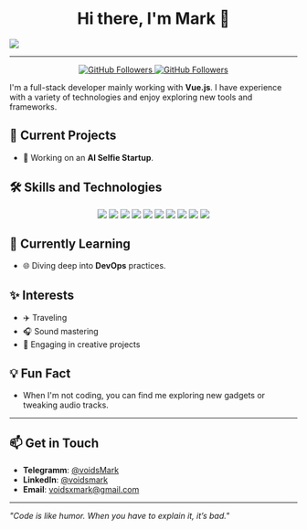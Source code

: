 <h1 align="center">Hi there, I'm Mark 👋</h1>

<p>
  <img src="https://readme-typing-svg.herokuapp.com?color=%2336BCF7&lines=Full-stack+Developer;Passionate+about+Vue.js+%26+Go;Always+Learning+New+Things">
</p>

---

<p align="center">
  <a href="https://github.com/voidsMark">
    <img src="https://komarev.com/ghpvc/?username=voidsMark&style=flat" alt="GitHub Followers" />
  </a>
  
  <a href="https://github.com/voidsMark">
    <img src="https://img.shields.io/github/followers/voidsMark?style=flat" alt="GitHub Followers" />
  </a>
</p>

I'm a full-stack developer mainly working with **Vue.js**. I have experience with a variety of technologies and enjoy exploring new tools and frameworks.

## 🚀 Current Projects

- 🔭 Working on an **AI Selfie Startup**.

## 🛠 Skills and Technologies

<p align="center">
  <img src="https://img.shields.io/badge/-Vue.js-4FC08D?style=flat-square&logo=Vue.js&logoColor=white" />
  <img src="https://img.shields.io/badge/-JavaScript-F7DF1E?style=flat-square&logo=JavaScript&logoColor=black" />
  <img src="https://img.shields.io/badge/-TypeScript-3178C6?style=flat-square&logo=TypeScript&logoColor=white" />
  <img src="https://img.shields.io/badge/-Node.js-339933?style=flat-square&logo=Node.js&logoColor=white" />
  <img src="https://img.shields.io/badge/-Fastify-000000?style=flat-square&logo=Fastify&logoColor=white" />
  <img src="https://img.shields.io/badge/-Go-00ADD8?style=flat-square&logo=Go&logoColor=white" />
  <img src="https://img.shields.io/badge/-PostgreSQL-336791?style=flat-square&logo=PostgreSQL&logoColor=white" />
  <img src="https://img.shields.io/badge/-Nginx-009639?style=flat-square&logo=nginx&logoColor=white" />
  <img src="https://img.shields.io/badge/-CI%2FCD-4285F4?style=flat-square&logo=CircleCI&logoColor=white" />
  <img src="https://img.shields.io/badge/-Docker-2496ED?style=flat-square&logo=Docker&logoColor=white" />
</p>

## 🌱 Currently Learning

- 🌐 Diving deep into **DevOps** practices.

## ✨ Interests

- ✈️ Traveling
- 🎧 Sound mastering
- 🎨 Engaging in creative projects

## 💡 Fun Fact

- When I'm not coding, you can find me exploring new gadgets or tweaking audio tracks.

---
<!--
### 🚧 Projects

- [**AI Selfie Startup**](#): Developing an AI-powered platform for creating personalized selfies.
- [**Sound Mastering Toolkit**](#): A collection of tools for audio enthusiasts to fix windows sound-control.
- [**Travel Diary App**](#): An app to document and share travel experiences.

## 🎨 Portfolio

Check out some of my work:

<p align="center">
  <img src="https://via.placeholder.com/250x150.png?text=Project+Screenshot+1" alt="Project Screenshot 1" />
  <img src="https://via.placeholder.com/250x150.png?text=Project+Screenshot+2" alt="Project Screenshot 2" />
  <img src="https://via.placeholder.com/250x150.png?text=Project+Screenshot+3" alt="Project Screenshot 3" />
</p>
-->
## 📫 Get in Touch
- **Telegramm**: [@voidsMark](https://t.me/voidsMark)
- **LinkedIn**: [@voidsmark](https://www.linkedin.com/in/voidsmark/)
- **Email**: [voidsxmark@gmail.com](mailto:voidsxmark@gmail.com)

---

*"Code is like humor. When you have to explain it, it’s bad."*

